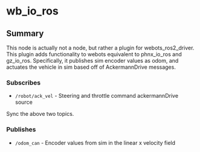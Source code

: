 # wb_io_ros

## Summary

This node is actually not a node, but rather a plugin for webots_ros2_driver. This plugin adds functionality to 
webots equivalent to phnx_io_ros and gz_io_ros. Specifically, it publishes sim encoder values as odom, and 
actuates the vehicle in sim based off of AckermannDrive messages.

### Subscribes

- `/robot/ack_vel` - Steering and throttle command ackermannDrive source

Sync the above two topics.

### Publishes

- `/odom_can` - Encoder values from sim in the linear x velocity field
